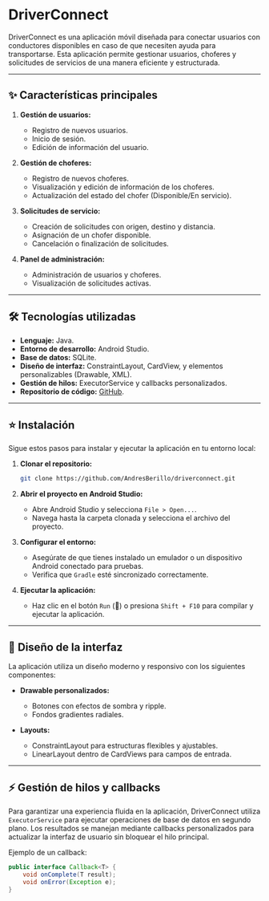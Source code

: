 # DriverConnect

DriverConnect es una aplicación móvil diseñada para conectar usuarios con conductores disponibles en caso de que necesiten ayuda para transportarse. Esta aplicación permite gestionar usuarios, choferes y solicitudes de servicios de una manera eficiente y estructurada.

---

## ✨ Características principales

1. **Gestión de usuarios:**
   - Registro de nuevos usuarios.
   - Inicio de sesión.
   - Edición de información del usuario.

2. **Gestión de choferes:**
   - Registro de nuevos choferes.
   - Visualización y edición de información de los choferes.
   - Actualización del estado del chofer (Disponible/En servicio).

3. **Solicitudes de servicio:**
   - Creación de solicitudes con origen, destino y distancia.
   - Asignación de un chofer disponible.
   - Cancelación o finalización de solicitudes.

4. **Panel de administración:**
   - Administración de usuarios y choferes.
   - Visualización de solicitudes activas.

---

## 🛠️ Tecnologías utilizadas

- **Lenguaje:** Java.
- **Entorno de desarrollo:** Android Studio.
- **Base de datos:** SQLite.
- **Diseño de interfaz:** ConstraintLayout, CardView, y elementos personalizables (Drawable, XML).
- **Gestión de hilos:** ExecutorService y callbacks personalizados.
- **Repositorio de código:** [GitHub](https://github.com/AndresBerillo/driverconnect.git).

---

## ⭐ Instalación

Sigue estos pasos para instalar y ejecutar la aplicación en tu entorno local:

1. **Clonar el repositorio:**
   ```bash
   git clone https://github.com/AndresBerillo/driverconnect.git
   ```

2. **Abrir el proyecto en Android Studio:**
   - Abre Android Studio y selecciona `File > Open...`.
   - Navega hasta la carpeta clonada y selecciona el archivo del proyecto.

3. **Configurar el entorno:**
   - Asegúrate de que tienes instalado un emulador o un dispositivo Android conectado para pruebas.
   - Verifica que `Gradle` esté sincronizado correctamente.

4. **Ejecutar la aplicación:**
   - Haz clic en el botón `Run` (🔄) o presiona `Shift + F10` para compilar y ejecutar la aplicación.

---

## 🎨 Diseño de la interfaz

La aplicación utiliza un diseño moderno y responsivo con los siguientes componentes:

- **Drawable personalizados:**
  - Botones con efectos de sombra y ripple.
  - Fondos gradientes radiales.

- **Layouts:**
  - ConstraintLayout para estructuras flexibles y ajustables.
  - LinearLayout dentro de CardViews para campos de entrada.

---

## ⚡ Gestión de hilos y callbacks

Para garantizar una experiencia fluida en la aplicación, DriverConnect utiliza `ExecutorService` para ejecutar operaciones de base de datos en segundo plano. Los resultados se manejan mediante callbacks personalizados para actualizar la interfaz de usuario sin bloquear el hilo principal.

Ejemplo de un callback:
```java
public interface Callback<T> {
    void onComplete(T result);
    void onError(Exception e);
}
```

